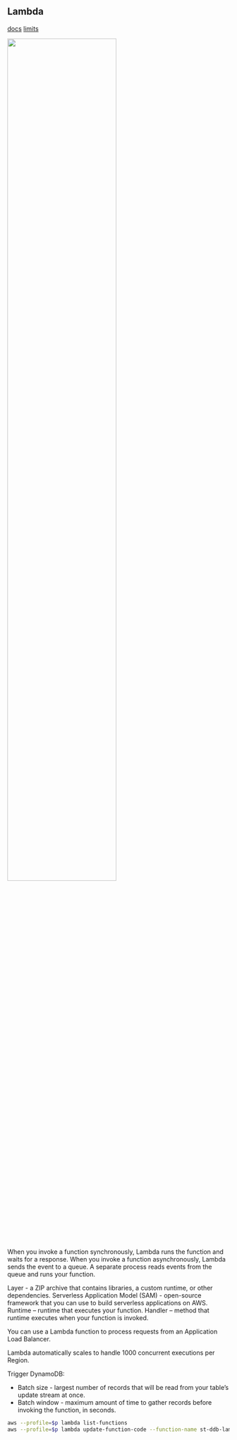 Lambda
-

[docs](https://docs.aws.amazon.com/lambda/?id=docs_gateway)
[limits](https://docs.aws.amazon.com/lambda/latest/dg/limits.html)

<img src="https://gist.github.com/cn007b/384d6938ebef985347b29c15476b55c5/raw/7071e67fad3938045037e7ce92db65b2c4dab3f9/aws.lambda.events.jpeg" width="70%" />

When you invoke a function synchronously, Lambda runs the function and waits for a response.
When you invoke a function asynchronously, Lambda sends the event to a queue.
A separate process reads events from the queue and runs your function.

Layer - a ZIP archive that contains libraries, a custom runtime, or other dependencies.
Serverless Application Model (SAM) - open-source framework that you can use to build serverless applications on AWS.
Runtime – runtime that executes your function.
Handler – method that runtime executes when your function is invoked.

You can use a Lambda function to process requests from an Application Load Balancer.

Lambda automatically scales to handle 1000 concurrent executions per Region.

Trigger DynamoDB:
* Batch size - largest number of records that will be read from your table’s update stream at once.
* Batch window - maximum amount of time to gather records before invoking the function, in seconds.

````sh
aws --profile=$p lambda list-functions
aws --profile=$p lambda update-function-code --function-name st-ddb-lambda --zip-file fileb:///tmp/awsLambdaOne.zip
````
